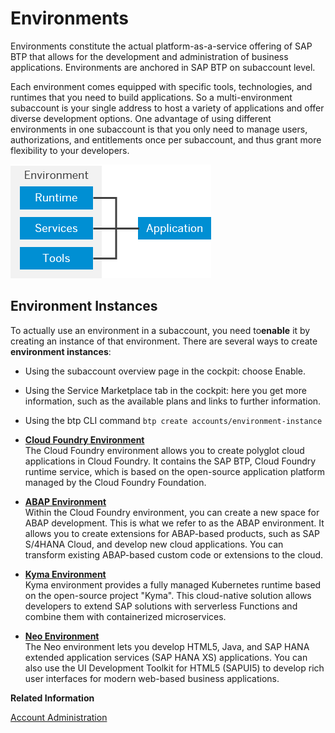 <!-- loio15547f7e7ecd47ee9fa052b0e18c7b0a -->

# Environments

Environments constitute the actual platform-as-a-service offering of SAP BTP that allows for the development and administration of business applications. Environments are anchored in SAP BTP on subaccount level. 



 Each environment comes equipped with specific tools, technologies, and runtimes that you need to build applications. So a multi-environment subaccount is your single address to host a variety of applications and offer diverse development options. One advantage of using different environments in one subaccount is that you only need to manage users, authorizations, and entitlements once per subaccount, and thus grant more flexibility to your developers.

![Environments on SAP BTP](images/Environment_ae827d3.png)



<a name="loio15547f7e7ecd47ee9fa052b0e18c7b0a__section_brc_k2l_kpb"/>

## Environment Instances

To actually use an environment in a subaccount, you need to**enable** it by creating an instance of that environment. There are several ways to create **environment instances**:

-   Using the subaccount overview page in the cockpit: choose Enable.

-   Using the Service Marketplace tab in the cockpit: here you get more information, such as the available plans and links to further information.

-   Using the btp CLI command `btp create accounts/environment-instance`


-   **[Cloud Foundry Environment](Cloud_Foundry_Environment_9c7092c.md#loio9c7092c7b7ae4d49bc8ae35fdd0e0b18 " The Cloud
                                Foundry environment allows you to create polyglot
		cloud applications in Cloud
                                Foundry. It contains the SAP BTP, Cloud Foundry
                                    runtime service, which is based on the open-source application platform managed by the Cloud
                                Foundry Foundation.")**  
 The Cloud Foundry environment allows you to create polyglot cloud applications in Cloud Foundry. It contains the SAP BTP, Cloud Foundry runtime service, which is based on the open-source application platform managed by the Cloud Foundry Foundation.
-   **[ABAP Environment](ABAP_Environment_11d6265.md "Within the Cloud
                                Foundry environment, you can create a new space for ABAP development. This is
                                                                           what we refer to as the ABAP environment. It allows you to create
                                                                           extensions for ABAP-based products, such as SAP S/4HANA Cloud, and develop
                                                                           new cloud applications. You can transform existing ABAP-based custom code
                                                                           or extensions to the cloud.")**  
Within the Cloud Foundry environment, you can create a new space for ABAP development. This is what we refer to as the ABAP environment. It allows you to create extensions for ABAP-based products, such as SAP S/4HANA Cloud, and develop new cloud applications. You can transform existing ABAP-based custom code or extensions to the cloud.
-   **[Kyma Environment](Kyma_Environment_468c2f3.md#loio468c2f3c3ca24c2c8497ef9f83154c44 "Kyma environment provides a fully managed
		Kubernetes runtime based on the open-source project &quot;Kyma&quot;. This cloud-native solution
		allows developers to extend SAP solutions with serverless Functions and combine them with
		containerized microservices.")**  
Kyma environment provides a fully managed Kubernetes runtime based on the open-source project "Kyma". This cloud-native solution allows developers to extend SAP solutions with serverless Functions and combine them with containerized microservices.
-   **[Neo Environment](Neo_Environment_0f79436.md "The Neo
                                                                           environment lets you develop HTML5, Java, and SAP HANA extended application
                                                                           services (SAP HANA XS) applications. You can also use the UI Development
                                                                           Toolkit for HTML5 (SAPUI5) to develop rich user interfaces for modern
                                                                           web-based business applications.")**  
The Neo environment lets you develop HTML5, Java, and SAP HANA extended application services \(SAP HANA XS\) applications. You can also use the UI Development Toolkit for HTML5 \(SAPUI5\) to develop rich user interfaces for modern web-based business applications.

**Related Information**  


[Account Administration](Account_Administration_5d62ec8.md "Learn how to manage global accounts, directories, and subaccounts on SAP BTP using different tools.")

